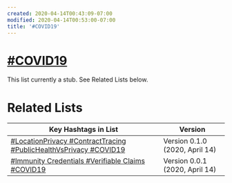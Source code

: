 ```yaml
---
created: 2020-04-14T00:43:09-07:00
modified: 2020-04-14T00:53:00-07:00
title: '#COVID19'
---
```


# [#COVID19](https://twitter.com/hashtag/COVID19)

This list currently a stub. See Related Lists below.


# Related Lists

| Key Hashtags in List                                         | Version                        |
| ------------------------------------------------------------ | ------------------------------ |
| [#LocationPrivacy #ContractTracing #PublicHealthVsPrivacy #COVID19](./LocationPrivacy-ContractTracing-PublicHealthVsPrivacy-COVID19.md) | Version 0.1.0 (2020, April 14) |
| [#Immunity Credentials #Verifiable Claims #COVID19](./ImmunityCredentials-VerifiableClaims-COVID19.md) | Version 0.0.1 (2020, April 14) |
